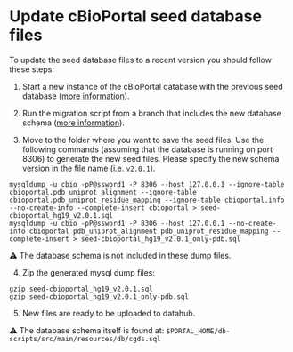 # Update cBioPortal seed database files 
To update the seed database files to a recent version you should follow these steps:

1. Start a new instance of the cBioPortal database with the previous seed database ([more information](https://github.com/cbioportal/datahub/blob/master/seedDB/README.md)).

2. Run the migration script from a branch that includes the new database schema ([more information](https://github.com/cBioPortal/cbioportal/blob/master/docs/Updating-your-cBioPortal-installation.md#running-the-migration-script)).

3. Move to the folder where you want to save the seed files. Use the following commands (assuming that the database is running on port 8306) to generate the new seed files. Please specify the new schema version in the file name (i.e. `v2.0.1`).
```shell
mysqldump -u cbio -pP@ssword1 -P 8306 --host 127.0.0.1 --ignore-table cbioportal.pdb_uniprot_alignment --ignore-table cbioportal.pdb_uniprot_residue_mapping --ignore-table cbioportal.info --no-create-info --complete-insert cbioportal > seed-cbioportal_hg19_v2.0.1.sql
mysqldump -u cbio -pP@ssword1 -P 8306 --host 127.0.0.1 --no-create-info cbioportal pdb_uniprot_alignment pdb_uniprot_residue_mapping --complete-insert > seed-cbioportal_hg19_v2.0.1_only-pdb.sql
```
:warning: The database schema is not included in these dump files.

4. Zip the generated mysql dump files:
```shell
gzip seed-cbioportal_hg19_v2.0.1.sql
gzip seed-cbioportal_hg19_v2.0.1_only-pdb.sql
```

5. New files are ready to be uploaded to datahub.

:warning: The database schema itself is found at: `$PORTAL_HOME/db-scripts/src/main/resources/db/cgds.sql`
